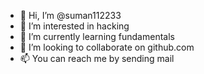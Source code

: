 - 👋 Hi, I’m @suman112233
- 👀 I’m interested in hacking
- 🌱 I’m currently learning fundamentals
- 💞️ I’m looking to collaborate on github.com
- 📫 You can reach me by sending mail

<!---
suman112233/suman112233 is a ✨ special ✨ repository because its `README.md` (this file) appears on your GitHub profile.
You can click the Preview link to take a look at your changes.
--->

